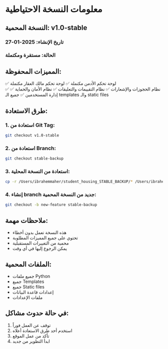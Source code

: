 # معلومات النسخة الاحتياطية

## النسخة المحمية: v1.0-stable

### تاريخ الإنشاء: 2025-01-27
### الحالة: مستقرة ومكتملة

## المميزات المحفوظة:
✅ لوحة تحكم الأدمن مكتملة
✅ لوحة تحكم مالك العقار مكتملة  
✅ نظام الحجوزات والإشعارات
✅ نظام التقييمات والتعليقات
✅ نظام الأمان والحماية
✅ إدارة المستخدمين
✅ جميع الـ templates والـ static files

## طرق الاستعادة:

### 1. استعادة من Git Tag:
```bash
git checkout v1.0-stable
```

### 2. استعادة من Branch:
```bash
git checkout stable-backup
```

### 3. استعادة من النسخة المحلية:
```bash
cp -r /Users/ibrahemmaher/student_housing_STABLE_BACKUP/* /Users/ibrahemmaher/student_housing/
```

### 4. إنشاء branch جديد من النسخة المحمية:
```bash
git checkout -b new-feature stable-backup
```

## ملاحظات مهمة:
- هذه النسخة تعمل بدون أخطاء
- تحتوي على جميع المميزات المطلوبة
- محمية من التغييرات المستقبلية
- يمكن الرجوع إليها في أي وقت

## الملفات المحمية:
- جميع ملفات Python
- جميع Templates
- جميع Static files
- إعدادات قاعدة البيانات
- ملفات الإعدادات

## في حالة حدوث مشاكل:
1. توقف عن العمل فوراً
2. استخدم أحد طرق الاستعادة أعلاه
3. تأكد من عمل الموقع
4. ابدأ التطوير من جديد